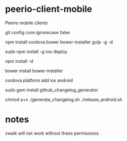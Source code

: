 peerio-client-mobile
=============

Peerio mobile clients

git config core.ignorecase false

npm install cordova bower bower-installer gulp -g -d

sudo npm install -g ios-deploy

npm install -d

bower install
bower-installer

cordova platform add ios android

sudo  gem install github_changelog_generator

chmod a+x ./generate_changelog.sh ./release_android.sh

notes
============
xwalk will not work without these permissions
<uses-permission android:name="android.permission.ACCESS_WIFI_STATE" />
<uses-permission android:name="android.permission.ACCESS_NETWORK_STATE" />